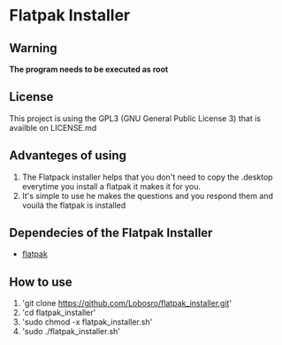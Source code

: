 # Flatpak Installer

## Warning
**The program needs to be executed as root**

## License
This project is using the GPL3 (GNU General Public License 3) that is availble on LICENSE.md

## Advanteges of using
1. The Flatpack installer helps that you don't need to copy the .desktop everytime you install a flatpak it makes it for you.
2. It's simple to use he makes the questions and you respond them and vouilá the flatpak is installed

## Dependecies of the Flatpak Installer
- [flatpak](https:/flatpak.org/setup/)

## How to use

1. 'git clone https://github.com/Lobosro/flatpak_installer.git'
2. 'cd flatpak_installer'
3. 'sudo chmod -x flatpak_installer.sh'
4. 'sudo ./flatpak_installer.sh'
